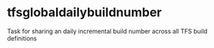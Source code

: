 # tfsglobaldailybuildnumber
Task for sharing an daily incremental build number across all TFS build definitions

